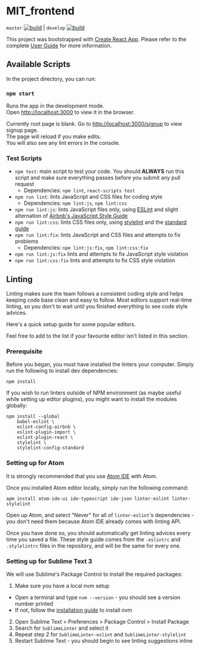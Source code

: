 # MIT_frontend

`master` [![build](https://travis-ci.org/MentorInTech/MIT_frontend.svg?branch=master)](https://travis-ci.org/MentorInTech/MIT_frontend) | `develop` [![build](https://travis-ci.org/MentorInTech/MIT_frontend.svg?branch=develop)](https://travis-ci.org/MentorInTech/MIT_frontend)

This project was bootstrapped with [Create React App](https://github.com/facebookincubator/create-react-app). Please refer to the complete [User Guide](https://github.com/facebook/create-react-app/blob/master/packages/react-scripts/template/README.md) for more information.

## Available Scripts

In the project directory, you can run:

### `npm start`

Runs the app in the development mode.<br>
Open [http://localhost:3000](http://localhost:3000) to view it in the browser.<br>

Currently root page is blank.
Go to [http://localhost:3000/signup](http://localhost:3000/signup) to view signup page.<br>
The page will reload if you make edits.<br>
You will also see any lint errors in the console.

### Test Scripts

- `npm test`: main script to test your code. You should **ALWAYS** run this script and make sure everything passes before you submit any pull request
  - Dependencies: `npm lint`, `react-scripts test`
- `npm run lint`: lints JavaScript and CSS files for coding style
  - Dependencies: `npm lint:js`, `npm lint:css`
- `npm run lint:js`: lints JavaScript files only, using [ESLint](https://eslint.org/) and slight alternation of [Airbnb's JavaScript Style Guide](https://github.com/airbnb/javascript)
- `npm run lint:css`: lints CSS files only, using [stylelint](https://github.com/stylelint/stylelint) and the [standard guide](https://github.com/stylelint/stylelint-config-standard)
- `npm run lint:fix`: lints JavaScript and CSS files and attempts to fix problems
  - Dependencies: `npm lint:js:fix`, `npm lint:css:fix`
- `npm run lint:js:fix` lints and attempts to fix JavaScript style violation
- `npm run lint:css:fix` lints and attempts to fix CSS style violation

## Linting

Linting makes sure the team follows a consistent coding style and helps keeping
code base clean and easy to follow. Most editors support real-time linting,
so you don't to wait until you finished everything to see code style advices.

Here's a quick setup guide for some popular editors.

Feel free to add to the list if your favourite editor isn't listed in this section.

### Prerequisite

Before you began, you must have installed the linters your computer. Simply run
the following to install dev dependencies:

```shell
npm install
```

If you wish to run linters outside of NPM environment (as maybe useful while
setting up editor plugins), you might want to install the modules globally:

```shell
npm install --global
    babel-eslint \
    eslint-config-airbnb \
    eslint-plugin-import \
    eslint-plugin-react \
    stylelint \
    stylelint-config-standard
```

### Setting up for Atom

It is strongly recommended that you use [Atom IDE](https://ide.atom.io/) with Atom.

Once you installed Atom editor locally, simply run the following command:

```shell
apm install atom-ide-ui ide-typescript ide-json linter-eslint linter-stylelint
```

Open up Atom, and select "Never" for all of `linter-eslint`'s dependencies -
you don't need them because Atom IDE already comes with linting API.

Once you have done so, you should automatically get linting advices every time
you saved a file. These style guide comes from the `.eslintrc` and `.stylelintrc`
files in the repository, and will be the same for every one.

### Setting up for Sublime Text 3

We will use Sublime's Package Control to install the required packages:

1. Make sure you have a local nvm setup
  - Open a terminal and type `nvm --version` - you should see a version number printed
  - If not, follow the [installation guide](https://github.com/creationix/nvm#install-script) to install nvm
2. Open Sublime Text > Preferences > Package Control > Install Package
3. Search for `SublimeLinter` and select it
4. Repeat step 2 for `SublimeLinter-eslint` and `SublimeLinter-stylelint`
5. Restart Sublime Text - you should begin to see linting suggestions inline
